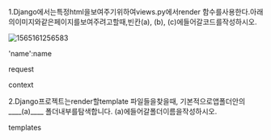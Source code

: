 1.Django에서는특정html을보여주기위하여views.py에서render 함수를사용한다.아래의이미지와같은페이지를보여주려고할때,빈칸(a), (b), (c)에들어갈코드를작성하시오.

![1565161256583](C:\Users\student\AppData\Roaming\Typora\typora-user-images\1565161256583.png)



'name':name

request

context



2.Django프로젝트는render할template 파일들을찾을때, 기본적으로앱폴더안의____(a)____ 폴더내부를탐색합니다. (a)에들어갈폴더이름을작성하시오.

templates